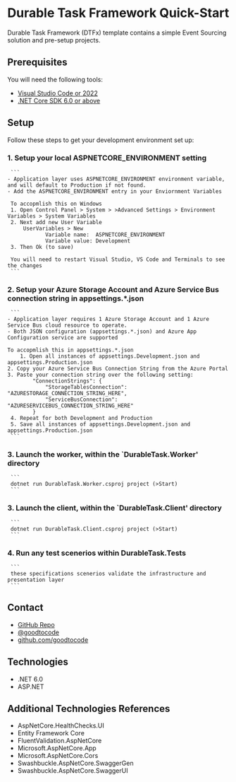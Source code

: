 # Durable Task Framework Quick-Start
Durable Task Framework (DTFx) template contains a simple Event Sourcing solution and pre-setup projects.

## Prerequisites
You will need the following tools:
* [Visual Studio Code or 2022](https://www.visualstudio.com/downloads/)
* [.NET Core SDK 6.0 or above](https://www.microsoft.com/net/download/dotnet-core/6.0)

## Setup
Follow these steps to get your development environment set up:

  ### 1. Setup your local ASPNETCORE_ENVIRONMENT setting
     ```
	- Application layer uses ASPNETCORE_ENVIRONMENT environment variable, and will default to Production if not found.
	- Add the ASPNETCORE_ENVIRONMENT entry in your Enviornment Variables

	 To accopmlish this on Windows
	 1. Open Control Panel > System > >Advanced Settings > Environment Variables > System Variables
	 2. Next add new User Variable
		 UserVariables > New
				Variable name:  ASPNETCORE_ENVIRONMENT
				Variable value: Development
	 3. Then Ok (to save)
	 
	 You will need to restart Visual Studio, VS Code and Terminals to see the changes
	 ```

  ### 2. Setup your Azure Storage Account and Azure Service Bus connection string in appsettings.*.json
     ```
	- Application layer requires 1 Azure Storage Account and 1 Azure Service Bus cloud resource to operate.
	- Both JSON configuration (appsettings.*.json) and Azure App Configuration service are supported
	
	To accopmlish this in appsettings.*.json
        1. Open all instances of appsettings.Development.json and appsettings.Production.json
	2. Copy your Azure Service Bus Connection String from the Azure Portal
	3. Paste your connection string over the following setting:
			"ConnectionStrings": {
				"StorageTablesConnection": "AZURESTORAGE_CONNECTION_STRING_HERE",
				"ServiceBusConnection": "AZURESERVICEBUS_CONNECTION_STRING_HERE"
			}
	 4. Repeat for both Development and Production
	 5. Save all instances of appsettings.Development.json and appsettings.Production.json
     ```

  ### 3. Launch the worker, within the `DurableTask.Worker' directory
     ```
	 dotnet run DurableTask.Worker.csproj project (>Start)
	 ```

  ### 3. Launch the client, within the `DurableTask.Client' directory
     ```
	 dotnet run DurableTask.Client.csproj project (>Start)
	 ```

  ### 4. Run any test scenerios within DurableTask.Tests
     ```
	 these specifications scenerios validate the infrastructure and presentation layer
     ```

## Contact
* [GitHub Repo](https://www.github.com/goodtocode/templates)
* [@goodtocode](https://www.twitter.com/goodtocode)
* [github.com/goodtocode](https://www.github.com/goodtocode)

## Technologies
* .NET 6.0
* ASP.NET

## Additional Technologies References
* AspNetCore.HealthChecks.UI
* Entity Framework Core
* FluentValidation.AspNetCore
* Microsoft.AspNetCore.App
* Microsoft.AspNetCore.Cors
* Swashbuckle.AspNetCore.SwaggerGen
* Swashbuckle.AspNetCore.SwaggerUI